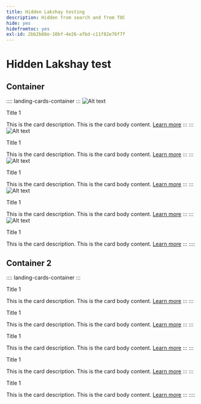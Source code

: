 ```yaml
---
title: Hidden Lakshay testing
description: Hidden from search and from TOC
hide: yes
hidefromtoc: yes
exl-id: 2bb2b88e-10bf-4e26-afbd-c11f82e76f7f
---
```


# Hidden Lakshay test

## Container

:::: landing-cards-container
:::
![Alt text](https://experienceleague.adobe.com/en/docs/experience-manager-sites-optimizer/content/media_1173e9b57de6809d27fd2ccd8809bd5cee2437e3d.png?width=2000&format=webply&optimize=medium&lang=en)

Title 1

This is the card description.
This is the card body content.
[Learn more](https://experienceleague.adobe.com/)
:::
:::
![Alt text](https://experienceleague.adobe.com/en/docs/experience-manager-sites-optimizer/content/media_1173e9b57de6809d27fd2ccd8809bd5cee2437e3d.png?width=2000&format=webply&optimize=medium&lang=en)

Title 1

This is the card description.
This is the card body content.
[Learn more](https://experienceleague.adobe.com/)
:::
:::
![Alt text](https://experienceleague.adobe.com/en/docs/experience-manager-sites-optimizer/content/media_1173e9b57de6809d27fd2ccd8809bd5cee2437e3d.png?width=2000&format=webply&optimize=medium&lang=en)

Title 1

This is the card description.
This is the card body content.
[Learn more](https://experienceleague.adobe.com/)
:::
:::
![Alt text](https://experienceleague.adobe.com/en/docs/experience-manager-sites-optimizer/content/media_1173e9b57de6809d27fd2ccd8809bd5cee2437e3d.png?width=2000&format=webply&optimize=medium&lang=en)

Title 1

This is the card description.
This is the card body content.
[Learn more](https://experienceleague.adobe.com/)
:::
:::
![Alt text](https://experienceleague.adobe.com/en/docs/experience-manager-sites-optimizer/content/media_1173e9b57de6809d27fd2ccd8809bd5cee2437e3d.png?width=2000&format=webply&optimize=medium&lang=en)

Title 1

This is the card description.
This is the card body content.
[Learn more](https://experienceleague.adobe.com/)
:::
::::

## Container 2

:::: landing-cards-container
:::

Title 1

This is the card description.
This is the card body content.
[Learn more](https://experienceleague.adobe.com/)
:::
:::

Title 1

This is the card description.
This is the card body content.
[Learn more](https://experienceleague.adobe.com/)
:::
:::

Title 1

This is the card description.
This is the card body content.
[Learn more](https://experienceleague.adobe.com/)
:::
:::

Title 1

This is the card description.
This is the card body content.
[Learn more](https://experienceleague.adobe.com/)
:::
:::

Title 1

This is the card description.
This is the card body content.
[Learn more](https://experienceleague.adobe.com/)
:::
::::
